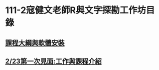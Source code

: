 # 111-2寇健文老師R與文字探勘工作坊目錄

## [課程大綱與軟體安裝](https://tinaj0508.github.io/R_TextMing/20230221%20R%E8%88%87%E6%96%87%E5%AD%97%E6%8E%A2%E5%8B%98%E8%AA%B2%E7%A8%8B%E8%A6%8F%E5%8A%83.html?fbclid=IwAR1yijmii8hV9Z0Zdkj8cdw4WFph0X5qYamCtDMeEQyfQ_O1YFUPWwd39h8)

## [2/23第一次見面:工作與課程介紹](https://tinaj0508.github.io/R_TextMing/20230223%20R%E8%88%87%E6%96%87%E5%AD%97%E6%8E%A2%E5%8B%98%E8%AA%B2%E7%A8%8B%E4%BB%8B%E7%B4%B9.html)

